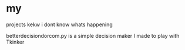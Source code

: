 # my
projects kekw
i dont know whats happening

betterdecisiondorcom.py is a simple decision maker I made to play with Tkinker
